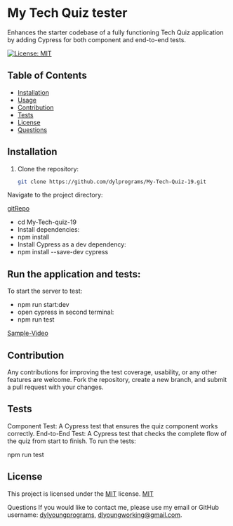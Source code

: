 # My Tech Quiz tester
Enhances the starter codebase of a fully functioning Tech Quiz application by adding Cypress for both component and end-to-end tests.

[![License: MIT](https://img.shields.io/badge/License-MIT-yellow.svg)](https://opensource.org/licenses/MIT)

## Table of Contents
* [Installation](#Installation)
* [Usage](#Usage)
* [Contribution](#Contribution)
* [Tests](#Tests)
* [License](#License)
* [Questions](#Questions)

## Installation

1. Clone the repository:
   ```bash
   git clone https://github.com/dylprograms/My-Tech-Quiz-19.git
Navigate to the project directory:

[gitRepo](https://github.com/dylprograms/My-Tech-Quiz-19)

- cd My-Tech-quiz-19
- Install dependencies:
- npm install
- Install Cypress as a dev dependency:
- npm install --save-dev cypress


## Run the application and tests:

To start the server to test:

- npm run start:dev
- open cypress in second terminal:
- npm run test

[Sample-Video](https://drive.google.com/file/d/1KXJ_ktSbCzqeAQESYnNkHceOyBMfbMx4/view?usp=sharing)

## Contribution
Any contributions for improving the test coverage, usability, or any other features are welcome. Fork the repository, create a new branch, and submit a pull request with your changes.

## Tests

Component Test: A Cypress test that ensures the quiz component works correctly.
End-to-End Test: A Cypress test that checks the complete flow of the quiz from start to finish.
To run the tests:

npm run test

## License

This project is licensed under the [MIT](https://opensource.org/licenses/MIT) license.
[MIT](https://opensource.org/licenses/MIT)

Questions
If you would like to contact me, please use my email or GitHub username:
[dylyoungprograms](https://github.com/dylprograms), dlyoungworking@gmail.com.
